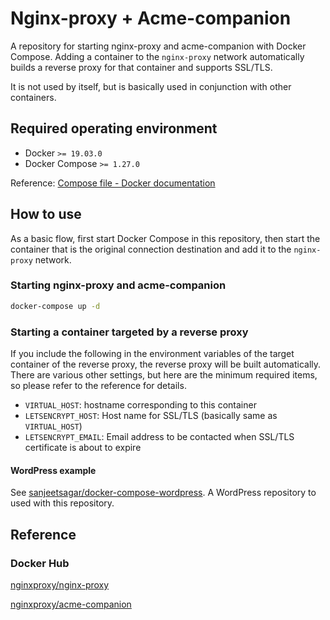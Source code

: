# Nginx-proxy + Acme-companion
A repository for starting nginx-proxy and acme-companion with Docker Compose.
Adding a container to the `nginx-proxy` network automatically builds a reverse proxy for that container and supports SSL/TLS.

It is not used by itself, but is basically used in conjunction with other containers.

## Required operating environment
- Docker `>= 19.03.0`
- Docker Compose `>= 1.27.0`

Reference: [Compose file - Docker documentation](https://matsuand.github.io/docs.docker.jp.onthefly/compose/compose-file/)

## How to use
As a basic flow, first start Docker Compose in this repository, then start the container that is the original connection destination and add it to the `nginx-proxy` network.

### Starting nginx-proxy and acme-companion
``` bash
docker-compose up -d
```

### Starting a container targeted by a reverse proxy
If you include the following in the environment variables of the target container of the reverse proxy, the reverse proxy will be built automatically.
There are various other settings, but here are the minimum required items, so please refer to the reference for details.

- `VIRTUAL_HOST`: hostname corresponding to this container
- `LETSENCRYPT_HOST`: Host name for SSL/TLS (basically same as `VIRTUAL_HOST`)
- `LETSENCRYPT_EMAIL`: Email address to be contacted when SSL/TLS certificate is about to expire

#### WordPress example
See [sanjeetsagar/docker-compose-wordpress](https://github.com/sanjeetsagar/docker-compose-wordpress).
A WordPress repository to used with this repository.

## Reference
### Docker Hub
[nginxproxy/nginx-proxy](https://hub.docker.com/r/nginxproxy/nginx-proxy)

[nginxproxy/acme-companion](https://hub.docker.com/r/nginxproxy/acme-companion)